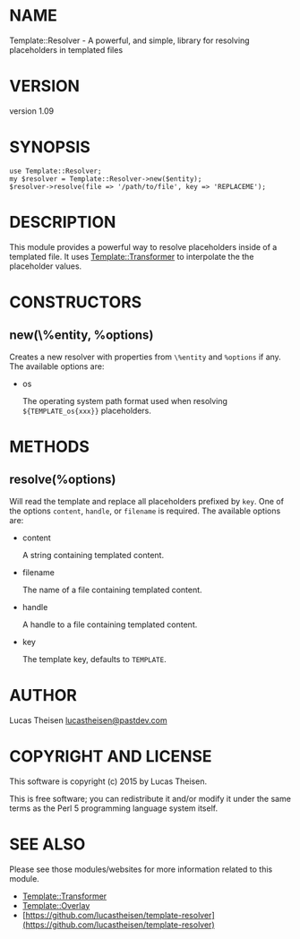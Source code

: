 # NAME

Template::Resolver - A powerful, and simple, library for resolving placeholders in templated files

# VERSION

version 1.09

# SYNOPSIS

    use Template::Resolver;
    my $resolver = Template::Resolver->new($entity);
    $resolver->resolve(file => '/path/to/file', key => 'REPLACEME');

# DESCRIPTION

This module provides a powerful way to resolve placeholders inside of a templated file.
It uses [Template::Transformer](https://metacpan.org/pod/Template::Transformer) to interpolate the the placeholder values.

# CONSTRUCTORS

## new(\\%entity, %options)

Creates a new resolver with properties from `\%entity` and `%options` if any.  The
available options are:

- os

    The operating system path format used when resolving `${TEMPLATE_os{xxx}}` placeholders.

# METHODS

## resolve(%options)

Will read the template and replace all placeholders prefixed by `key`. One of the 
options `content`, `handle`, or `filename` is required.  The available options are:

- content

    A string containing templated content.

- filename

    The name of a file containing templated content.

- handle

    A handle to a file containing templated content.

- key

    The template key, defaults to `TEMPLATE`.

# AUTHOR

Lucas Theisen <lucastheisen@pastdev.com>

# COPYRIGHT AND LICENSE

This software is copyright (c) 2015 by Lucas Theisen.

This is free software; you can redistribute it and/or modify it under
the same terms as the Perl 5 programming language system itself.

# SEE ALSO

Please see those modules/websites for more information related to this module.

- [Template::Transformer](https://metacpan.org/pod/Template::Transformer)
- [Template::Overlay](https://metacpan.org/pod/Template::Overlay)
- [https://github.com/lucastheisen/template-resolver](https://github.com/lucastheisen/template-resolver)
